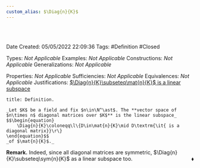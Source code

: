 ```yaml
---
custom_alias: $\Diag{n}{K}$
---
```


<br />
<br />

Date Created: 05/05/2022 22:09:36
Tags: #Definition #Closed

Types: _Not Applicable_
Examples: _Not Applicable_
Constructions: _Not Applicable_
Generalizations: _Not Applicable_

Properties: _Not Applicable_
Sufficiencies: _Not Applicable_
Equivalences: _Not Applicable_
Justifications: [$\Diag{n}{K}\subseteq\mat{n}{K}$ is a linear subspace](Diagonal%20matrices%20form%20a%20linear%20subspace%20of%20set%20of%20matrices.md)

``` ad-Definition
title: Definition.

_Let $K$ be a field and fix $n\in\N^\ast$. The **vector space of $n\times n$ diagonal matrices over $K$** is the linear subspace_
$$\begin{equation}
    \Diag{n}{K}\coloneqq\l\{D\in\mat{n}{K}\mid D\textrm{\it{ is a diagonal matrix}}\r\}
\end{equation}$$
_of $\mat{n}{K}$._

```

**Remark.** Indeed, since all diagonal matrices are symmetric, $\Diag{n}{K}\subseteq\sym{n}{K}$ as a linear subspace too.<span style="float:right;">$\blacklozenge$</span>

